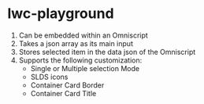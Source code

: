 # lwc-playground

1. Can be embedded within an Omniscript
2. Takes a json array as its main input
3. Stores selected item in the data json of the Omniscript
4. Supports the following customization:
   - Single or Multiple selection Mode
   - SLDS icons
   - Container Card Border
   - Container Card Title
